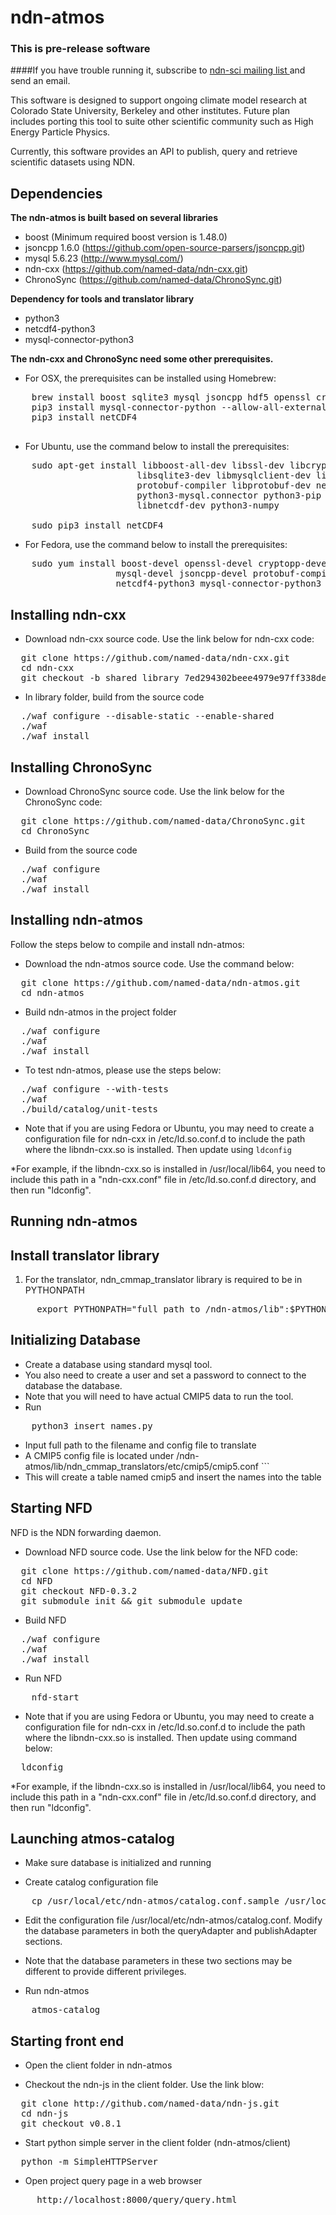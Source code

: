 ndn-atmos
============

### This is pre-release software
####If you have trouble running it, subscribe to <a href=http://www.netsec.colostate.edu/mailman/listinfo/ndn-sci> ndn-sci mailing list </a> and send an email.

 This software is designed to support ongoing climate model research at Colorado State University,
 Berkeley and other institutes. Future plan includes porting this tool to suite other scientific
 community such as High Energy Particle Physics.

 Currently, this software provides an API to publish, query and retrieve scientific datasets using
 NDN.

Dependencies
---------------------

**The ndn-atmos is built based on several libraries**

 * boost (Minimum required boost version is 1.48.0)
 * jsoncpp 1.6.0 (https://github.com/open-source-parsers/jsoncpp.git)
 * mysql 5.6.23 (http://www.mysql.com/)
 * ndn-cxx (https://github.com/named-data/ndn-cxx.git)
 * ChronoSync (https://github.com/named-data/ChronoSync.git)

**Dependency for tools and translator library**

 * python3
 * netcdf4-python3
 * mysql-connector-python3

**The ndn-cxx and ChronoSync need some other prerequisites.**

 *  For OSX, the prerequisites can be installed using Homebrew:

<pre>
    brew install boost sqlite3 mysql jsoncpp hdf5 openssl cryptopp protobuf
    pip3 install mysql-connector-python --allow-all-external
    pip3 install netCDF4

</pre>

 * For Ubuntu, use the command below to install the prerequisites:

<pre>
    sudo apt-get install libboost-all-dev libssl-dev libcrypto++-dev \
                        libsqlite3-dev libmysqlclient-dev libjsoncpp-dev \
                        protobuf-compiler libprotobuf-dev netcdf4-python \
                        python3-mysql.connector python3-pip libhdf5-dev \
                        libnetcdf-dev python3-numpy

    sudo pip3 install netCDF4
</pre>

 * For Fedora, use the command below to install the prerequisites:

<pre>
    sudo yum install boost-devel openssl-devel cryptopp-devel sqlite3x-devel \
                    mysql-devel jsoncpp-devel protobuf-compiler protobuf-devel \
                    netcdf4-python3 mysql-connector-python3
</pre>



Installing ndn-cxx
---------------------

* Download ndn-cxx source code. Use the link below for ndn-cxx code:

<pre>
  git clone https://github.com/named-data/ndn-cxx.git
  cd ndn-cxx
  git checkout -b shared_library 7ed294302beee4979e97ff338dee0eb3eef51142
</pre>

* In library folder, build from the source code

<pre>
  ./waf configure --disable-static --enable-shared
  ./waf
  ./waf install
</pre>

Installing ChronoSync
---------------------

* Download ChronoSync source code. Use the link below for the ChronoSync code:

<pre>
  git clone https://github.com/named-data/ChronoSync.git
  cd ChronoSync
</pre>

* Build from the source code

<pre>
  ./waf configure
  ./waf
  ./waf install
</pre>


Installing ndn-atmos
---------------------

Follow the steps below to compile and install ndn-atmos:

* Download the ndn-atmos source code. Use the command below:

<pre>
  git clone https://github.com/named-data/ndn-atmos.git
  cd ndn-atmos
</pre>

* Build ndn-atmos in the project folder

<pre>
  ./waf configure
  ./waf
  ./waf install
</pre>

* To test ndn-atmos, please use the steps below:

<pre>
  ./waf configure --with-tests
  ./waf
  ./build/catalog/unit-tests
</pre>

* Note that if you are using Fedora or Ubuntu, you may need to create a configuration file for
ndn-cxx in /etc/ld.so.conf.d to include the path where the libndn-cxx.so is installed. Then
update using `ldconfig`

*For example, if the libndn-cxx.so is installed in /usr/local/lib64, you need to include
this path in a "ndn-cxx.conf" file in /etc/ld.so.conf.d directory, and then run "ldconfig".


Running ndn-atmos
--------------------------

Install translator library
---------------------------
1. For the translator, ndn_cmmap_translator library is required to be in PYTHONPATH

<pre>
     export PYTHONPATH="full path to /ndn-atmos/lib":$PYTHONPATH
</pre>


Initializing Database
---------------------
* Create a database using standard mysql tool.
* You also need to create a user and set a password to connect to the database the database.
* Note that you will need to have actual CMIP5 data to run the tool.
* Run

<pre>
    python3 insert_names.py
</pre>

* Input full path to the filename and config file to translate
* A CMIP5 config file is located under
</pre> /ndn-atmos/lib/ndn_cmmap_translators/etc/cmip5/cmip5.conf ```
* This will create a table named cmip5 and insert the names into the table


Starting NFD
------------
NFD is the NDN forwarding daemon.

* Download NFD source code. Use the link below for the NFD code:

<pre>
  git clone https://github.com/named-data/NFD.git
  cd NFD
  git checkout NFD-0.3.2
  git submodule init && git submodule update
</pre>

* Build NFD

<pre>
  ./waf configure
  ./waf
  ./waf install
</pre>

* Run NFD

<pre>
    nfd-start
</pre>

* Note that if you are using Fedora or Ubuntu, you may need to create a configuration file for
ndn-cxx in /etc/ld.so.conf.d to include the path where the libndn-cxx.so is installed. Then
update using command below:

<pre>
  ldconfig
</pre>

*For example, if the libndn-cxx.so is installed in /usr/local/lib64, you need to include
this path in a "ndn-cxx.conf" file in /etc/ld.so.conf.d directory, and then run "ldconfig".


Launching atmos-catalog
-----------------------

* Make sure database is initialized and running

* Create catalog configuration file

<pre>
    cp /usr/local/etc/ndn-atmos/catalog.conf.sample /usr/local/etc/ndn-atmos/catalog.conf
</pre>

* Edit the configuration file /usr/local/etc/ndn-atmos/catalog.conf. Modify the database parameters
in both the queryAdapter and publishAdapter sections.
* Note that the database parameters in these two sections may be different to provide different
privileges.


* Run ndn-atmos

<pre>
    atmos-catalog
</pre>


Starting front end
------------------

* Open the client folder in ndn-atmos

* Checkout the ndn-js in the client folder. Use the link blow:

<pre>
  git clone http://github.com/named-data/ndn-js.git
  cd ndn-js
  git checkout v0.8.1
</pre>

* Start python simple server in the client folder (ndn-atmos/client)

<pre>
  python -m SimpleHTTPServer
</pre>

* Open project query page in a web browser

<pre>
     http://localhost:8000/query/query.html
</pre>
